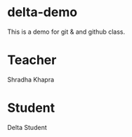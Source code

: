 # delta-demo
This is a demo for git &amp; and github class.

# Teacher
Shradha Khapra
# Student
Delta Student 